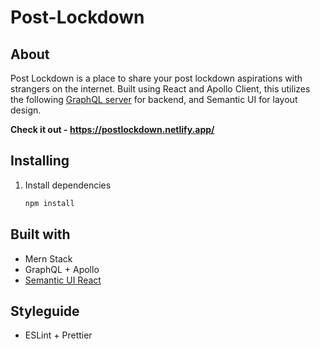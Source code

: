 # Post-Lockdown

## About

Post Lockdown is a place to share your post lockdown aspirations with strangers on the internet. Built using React and Apollo Client, this utilizes the following [GraphQL server](https://github.com/aawajjoshi/post-lockdown-server) for backend, and Semantic UI for layout design.

**Check it out - https://postlockdown.netlify.app/**

## Installing

1. Install dependencies

   ```bash
   npm install
   ```

## Built with

- Mern Stack
- GraphQL + Apollo
- [Semantic UI React](https://react.semantic-ui.com/)

## Styleguide

- ESLint + Prettier
